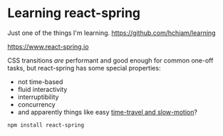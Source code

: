 # Learning react-spring

Just one of the things I'm learning. <https://github.com/hchiam/learning>

<https://www.react-spring.io>

CSS transitions _are_ performant and good enough for common one-off tasks, but react-spring has some special properties:

- not time-based
- fluid interactivity
- interruptibility
- concurrency
- and apparently things like easy [time-travel and slow-motion](https://www.youtube.com/embed/1tavDv5hXpo?controls=1&start=370)?

```bash
npm install react-spring
```

